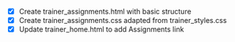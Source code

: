 - [x] Create trainer_assignments.html with basic structure
- [x] Create trainer_assignments.css adapted from trainer_styles.css
- [x] Update trainer_home.html to add Assignments link
